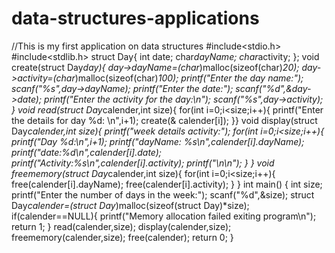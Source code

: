 # data-structures-applications
//This is my first application on data structures
#include<stdio.h>
#include<stdlib.h>
struct Day{
int date;
char*dayName;
char*activity;
};
void create(struct Day*day){
day->dayName=(char*)malloc(sizeof(char)*20);
day->activity=(char*)malloc(sizeof(char)*100);
printf("Enter the day name:");
scanf("%s",day->dayName);
printf("Enter the date:");
scanf("%d",&day->date);
printf("Enter the activity for the day:\n");
scanf("%s",day->activity);
}
void read(struct Day*calender,int size){
for(int i=0;i<size;i++){
    printf("Enter the details for day %d: \n",i+1);
    create(& calender[i]);
}}
void display(struct Day*calender,int size){
printf("week details activity:");
for(int i=0;i<size;i++){
    printf("Day %d:\n",i+1);
    printf("dayName: %s\n",calender[i].dayName);
    printf("date:%d\n",calender[i].date);
    printf("Activity:%s\n",calender[i].activity);
    printf("\n\n");
}
}
void freememory(struct Day*calender,int size){
for(int i=0;i<size;i++){
    free(calender[i].dayName);
    free(calender[i].activity);
}
}
int main()
{
    int size;
    printf("Enter the number of days in the week:");
    scanf("%d",&size);
    struct Day*calender=(struct Day*)malloc(sizeof(struct Day)*size);
    if(calender==NULL){
    printf("Memory allocation failed exiting program\n");
    return 1;
    }
    read(calender,size);
    display(calender,size);
    freememory(calender,size);
    free(calender);
    return 0;
}
